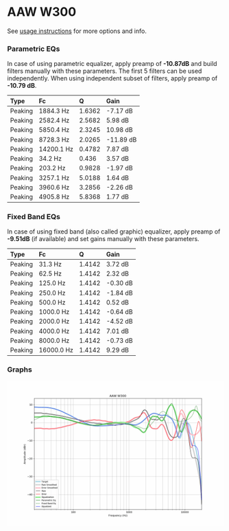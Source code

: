 # AAW W300
See [usage instructions](https://github.com/jaakkopasanen/AutoEq#usage) for more options and info.

### Parametric EQs
In case of using parametric equalizer, apply preamp of **-10.87dB** and build filters manually
with these parameters. The first 5 filters can be used independently.
When using independent subset of filters, apply preamp of **-10.79 dB**.

| Type    | Fc         |      Q | Gain      |
|:--------|:-----------|:-------|:----------|
| Peaking | 1884.3 Hz  | 1.6362 | -7.17 dB  |
| Peaking | 2582.4 Hz  | 2.5682 | 5.98 dB   |
| Peaking | 5850.4 Hz  | 2.3245 | 10.98 dB  |
| Peaking | 8728.3 Hz  | 2.0265 | -11.89 dB |
| Peaking | 14200.1 Hz | 0.4782 | 7.87 dB   |
| Peaking | 34.2 Hz    | 0.436  | 3.57 dB   |
| Peaking | 203.2 Hz   | 0.9828 | -1.97 dB  |
| Peaking | 3257.1 Hz  | 5.0188 | 1.64 dB   |
| Peaking | 3960.6 Hz  | 3.2856 | -2.26 dB  |
| Peaking | 4905.8 Hz  | 5.8368 | 1.77 dB   |

### Fixed Band EQs
In case of using fixed band (also called graphic) equalizer, apply preamp of **-9.51dB**
(if available) and set gains manually with these parameters.

| Type    | Fc         |      Q | Gain     |
|:--------|:-----------|:-------|:---------|
| Peaking | 31.3 Hz    | 1.4142 | 3.72 dB  |
| Peaking | 62.5 Hz    | 1.4142 | 2.32 dB  |
| Peaking | 125.0 Hz   | 1.4142 | -0.30 dB |
| Peaking | 250.0 Hz   | 1.4142 | -1.84 dB |
| Peaking | 500.0 Hz   | 1.4142 | 0.52 dB  |
| Peaking | 1000.0 Hz  | 1.4142 | -0.64 dB |
| Peaking | 2000.0 Hz  | 1.4142 | -4.52 dB |
| Peaking | 4000.0 Hz  | 1.4142 | 7.01 dB  |
| Peaking | 8000.0 Hz  | 1.4142 | -0.73 dB |
| Peaking | 16000.0 Hz | 1.4142 | 9.29 dB  |

### Graphs
![](./AAW%20W300.png)